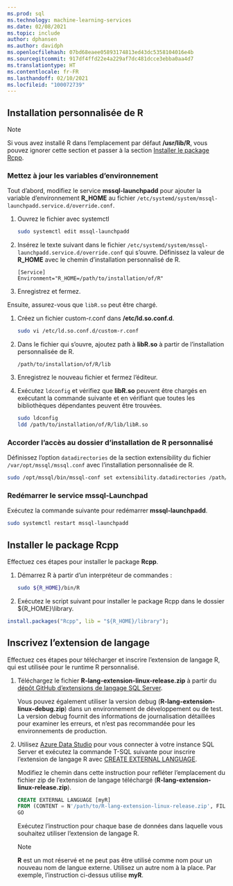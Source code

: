 ```yaml
---
ms.prod: sql
ms.technology: machine-learning-services
ms.date: 02/08/2021
ms.topic: include
author: dphansen
ms.author: davidph
ms.openlocfilehash: 07bd68eaee05893174813ed43dc5358104016e4b
ms.sourcegitcommit: 917df4ffd22e4a229af7dc481dcce3ebba0aa4d7
ms.translationtype: HT
ms.contentlocale: fr-FR
ms.lasthandoff: 02/10/2021
ms.locfileid: "100072739"
---
```

## <a name="custom-installation-of-r"></a>Installation personnalisée de R

> [!NOTE]
> Si vous avez installé R dans l’emplacement par défaut **/usr/lib/R**, vous pouvez ignorer cette section et passer à la section [Installer le package Rcpp](#install-rcpp-package-linux).

### <a name="update-the-environment-variables"></a>Mettez à jour les variables d’environnement

Tout d’abord, modifiez le service **mssql-launchpadd** pour ajouter la variable d’environnement **R_HOME** au fichier `/etc/systemd/system/mssql-launchpadd.service.d/override.conf`.

1. Ouvrez le fichier avec systemctl

    ```bash
    sudo systemctl edit mssql-launchpadd
    ```

1. Insérez le texte suivant dans le fichier `/etc/systemd/system/mssql-launchpadd.service.d/override.conf` qui s’ouvre. Définissez la valeur de **R_HOME** avec le chemin d’installation personnalisé de R.

    ```text
    [Service]
    Environment="R_HOME=/path/to/installation/of/R"
    ```

1. Enregistrez et fermez.

Ensuite, assurez-vous que `libR.so` peut être chargé.

1. Créez un fichier custom-r.conf dans **/etc/ld.so.conf.d**.

    ```bash
    sudo vi /etc/ld.so.conf.d/custom-r.conf
    ```

1. Dans le fichier qui s’ouvre, ajoutez path à **libR.so** à partir de l’installation personnalisée de R.

    ```
    /path/to/installation/of/R/lib
    ```

1. Enregistrez le nouveau fichier et fermez l’éditeur.

1. Exécutez `ldconfig` et vérifiez que **libR.so** peuvent être chargés en exécutant la commande suivante et en vérifiant que toutes les bibliothèques dépendantes peuvent être trouvées.

    ```bash
    sudo ldconfig
    ldd /path/to/installation/of/R/lib/libR.so
    ```

### <a name="grant-access-to-the-custom-r-installation-folder"></a>Accorder l’accès au dossier d’installation de R personnalisé

Définissez l’option `datadirectories` de la section extensibility du fichier `/var/opt/mssql/mssql.conf` avec l’installation personnalisée de R.

```bash
sudo /opt/mssql/bin/mssql-conf set extensibility.datadirectories /path/to/installation/of/R
```

### <a name="restart-mssql-launchpadd-service"></a>Redémarrer le service mssql-Launchpad

Exécutez la commande suivante pour redémarrer **mssql-launchpadd**.

```bash
sudo systemctl restart mssql-launchpadd
```

<a name="install-rcpp-package-linux"></a>

## <a name="install-rcpp-package"></a>Installer le package Rcpp

Effectuez ces étapes pour installer le package **Rcpp**.

1. Démarrez R à partir d’un interpréteur de commandes :

    ```bash
    sudo ${R_HOME}/bin/R
    ```

1. Exécutez le script suivant pour installer le package Rcpp dans le dossier ${R_HOME}\library.

  ```R
  install.packages("Rcpp", lib = "${R_HOME}/library");
  ```

## <a name="register-language-extension"></a>Inscrivez l’extension de langage

Effectuez ces étapes pour télécharger et inscrire l’extension de langage R, qui est utilisée pour le runtime R personnalisé.

1. Téléchargez le fichier **R-lang-extension-linux-release.zip** à partir du [dépôt GitHub d’extensions de langage SQL Server](https://github.com/microsoft/sql-server-language-extensions/releases).

    Vous pouvez également utiliser la version debug (**R-lang-extension-linux-debug.zip**) dans un environnement de développement ou de test. La version debug fournit des informations de journalisation détaillées pour examiner les erreurs, et n’est pas recommandée pour les environnements de production.

1. Utilisez [Azure Data Studio](../../../azure-data-studio/what-is-azure-data-studio.md) pour vous connecter à votre instance SQL Server et exécutez la commande T-SQL suivante pour inscrire l’extension de langage R avec [CREATE EXTERNAL LANGUAGE](../../../t-sql/statements/create-external-language-transact-sql.md). 

    Modifiez le chemin dans cette instruction pour refléter l’emplacement du fichier zip de l’extension de langage téléchargé (**R-lang-extension-linux-release.zip**).

    ```sql
    CREATE EXTERNAL LANGUAGE [myR]
    FROM (CONTENT = N'/path/to/R-lang-extension-linux-release.zip', FILE_NAME = 'libRExtension.so.1.0');
    GO
    ```

    Exécutez l’instruction pour chaque base de données dans laquelle vous souhaitez utiliser l’extension de langage R.

    > [!NOTE]
    > **R** est un mot réservé et ne peut pas être utilisé comme nom pour un nouveau nom de langue externe. Utilisez un autre nom à la place. Par exemple, l’instruction ci-dessus utilise **myR**.
